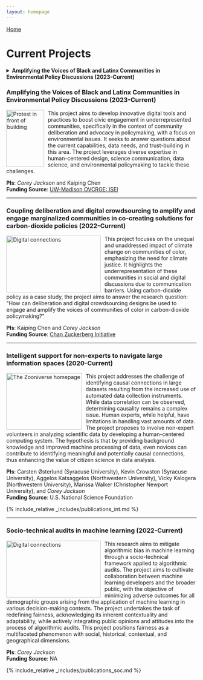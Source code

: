 ```yaml
---
layout: homepage
---
```


[Home](https://coreybjackson.com)


# Current Projects

<details>
<summary><b>Amplifying the Voices of Black and Latinx Communities in Environmental Policy Discussions (2023-Current)</b></summary>

<img src="https://raw.githubusercontent.com/cjacks04/cjacks04.github.io/main/assets/img/katie-rodriguez-unsplash.jpg#left"
     alt="Protest in front of building"
     style="float: left; margin-right: 10px;"
     width="100" 
     height="150"
     />

This project aims to develop innovative digital tools and practices to boost civic engagement in underrepresented communities, specifically in the context of community deliberation and advocacy in policymaking, with a focus on environmental issues. It seeks to answer questions about the current capabilities, data needs, and trust-building in this area. The project leverages diverse expertise in human-centered design, science communication, data science, and environmental policymaking to tackle these challenges.

**PIs**: *Corey Jackson* and Kaiping Chen  
**Funding Source**: [UW-Madison OVCRGE: ISEI](https://research.wisc.edu/increasing-social-and-economic-inclusion-2/) 
</details>



### Amplifying the Voices of Black and Latinx Communities in Environmental Policy Discussions (2023-Current)

<img src="https://raw.githubusercontent.com/cjacks04/cjacks04.github.io/main/assets/img/katie-rodriguez-unsplash.jpg#left"
     alt="Protest in front of building"
     style="float: left; margin-right: 10px;"
     width="100" 
     height="150"
     />

This project aims to develop innovative digital tools and practices to boost civic engagement in underrepresented communities, specifically in the context of community deliberation and advocacy in policymaking, with a focus on environmental issues. It seeks to answer questions about the current capabilities, data needs, and trust-building in this area. The project leverages diverse expertise in human-centered design, science communication, data science, and environmental policymaking to tackle these challenges.

**PIs**: *Corey Jackson* and Kaiping Chen  
**Funding Source**: [UW-Madison OVCRGE: ISEI](https://research.wisc.edu/increasing-social-and-economic-inclusion-2/)  


<hr style="border:3px mediumseagreen;">


### Coupling deliberation and digital crowdsourcing to amplify and engage marginalized communities in co-creating solutions for carbon-dioxide policies (2022-Current)

<img src="https://raw.githubusercontent.com/cjacks04/cjacks04.github.io/main/assets/img/hexagon-3392236_640.jpg#left"
     alt="Digital connections"
     style="float: left; margin-right: 10px;"
     width="250" 
     height="150"
     />

This project focuses on the unequal and unaddressed impact of climate change on communities of color, emphasizing the need for climate justice. It highlights the underrepresentation of these communities in social and digital discussions due to communication barriers. Using carbon-dioxide policy as a case study, the project aims to answer the research question: "How can deliberation and digital crowdsourcing designs be used to engage and amplify the voices of communities of color in carbon-dioxide policymaking?"

**PIs**: Kaiping Chen and *Corey Jackson*   
**Funding Source**: [Chan Zuckerberg Initiative](https://chanzuckerberg.com/)  


<hr style="border:3px gray">


### Intelligent support for non-experts to navigate large information spaces (2020-Current)

<img src="https://raw.githubusercontent.com/cjacks04/cjacks04.github.io/main/assets/img/mockup.png#left"
     alt="The Zooniverse homepage"
     style="float: left; margin-right: 10px;"
     width="200" 
     height="150"
     />

This project addresses the challenge of identifying causal connections in large datasets resulting from the increased use of automated data collection instruments. While data correlation can be observed, determining causality remains a complex issue. Human experts, while helpful, have limitations in handling vast amounts of data. The project proposes to involve non-expert volunteers in analyzing scientific data by developing a human-centered computing system. The hypothesis is that by providing background knowledge and improved machine processing of data, even novices can contribute to identifying meaningful and potentially causal connections, thus enhancing the value of citizen science in data analysis.

**PIs**: Carsten Østerlund (Syracuse University), Kevin Crowston (Syracuse University), Aggelos Katsaggelos (Northwestern University), Vicky Kalogera (Northwestern University), Marissa Walker (Christopher Newport University), and *Corey Jackson*  
**Funding Source**: U.S. National Science Foundation  


{% include_relative _includes/publications_int.md %}


<hr style="border:3px orange">


### Socio-technical audits in machine learning (2022-Current)

<img src="https://raw.githubusercontent.com/cjacks04/cjacks04.github.io/main/assets/img/machine-learning.png#left"
     alt="Digital connections"
     style="float: left; margin-right: 10px;"
     width="250" 
     height="150"
     />

This research aims to mitigate algorithmic bias in machine learning through a socio-technical framework applied to algorithmic audits. The project aims to cultivate collaboration between machine learning developers and the broader public, with the objective of minimizing adverse outcomes for all demographic groups arising from the application of machine learning in various decision-making contexts. The project undertakes the task of redefining fairness, acknowledging its inherent contextuality and adaptability, while actively integrating public opinions and attitudes into the process of algorithmic audits. This project positions fairness as a multifaceted phenomenon with social, historical, contextual, and geographical dimensions.

**PIs**: *Corey Jackson*    
**Funding Source**: NA  

{% include_relative _includes/publications_soc.md %}




